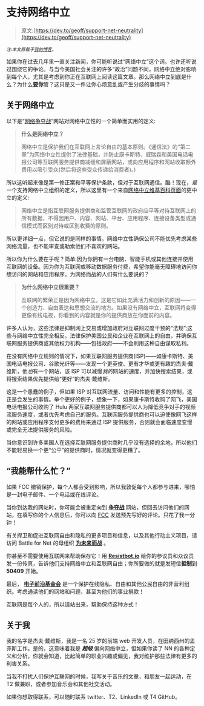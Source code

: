 # 支持网络中立

> 原文:[https://dev.to/geoff/support-net-neutrality](https://dev.to/geoff/support-net-neutrality)

<small>*注:本文原载于[我的博客](https://geoffdavis.info/post/net/neutrality/internet/freedom/2017/07/12/support-net-neutrality.html)。*</small>

如果你在过去几年里一直关注新闻，你可能听说过“网络中立”这个词，也许还听说过围绕它的争论。与当今美国社会关注的许多“政治”问题不同，网络中立绝对影响到每个人，尤其是考虑到你正在互联网上阅读这篇文章。那么网络中立到底是什么？为什么**要你**管？这只是又一件让你心烦意乱或产生分歧的事情吗？

## 关于网络中立

以下是“[网络争夺战](https://www.battleforthenet.com/july12/)”网站对网络中立性的一个简单而实用的定义:

> **什么是网络中立？**
> 
> 网络中立是保护我们在互联网上言论自由的基本原则。《通信法》的“第二章”为网络中立性提供了法律基础，并防止康卡斯特、威瑞森和美国电话电报公司等互联网服务提供商减缓和屏蔽网站，或向应用程序和网站收取额外费用以吸引受众(然后将这些受众传递给消费者)。)

所以这听起来像是第一修正案和平等保护条款，但对于互联网通信。酷！现在，*是*一个支持网络中立组织的定义，所以这里有一个来自[网络中立维基百科页面](https://en.wikipedia.org/wiki/Net_neutrality)的更中立的定义:

> 网络中立是指互联网服务提供商和监管互联网的政府应平等对待互联网上的所有数据，不得因用户、内容、网站、平台、应用程序、连接设备类型或通信模式而区别对待或区别收费的原则。[<small></small>](https://en.wikipedia.org/wiki/Net_neutrality#cite_note-NYT-20170330-1)

所以更详细一点，但它说的是同样的事情。网络中立性确保公司不能优先考虑某些网络流量，也不能审查或勒索他们不喜欢的网站。

所以你为什么要在乎呢？简单:因为你拥有一台电脑、智能手机或其他连接并使用互联网的设备。因为你为互联网或移动数据服务付费，希望你能毫无障碍地访问你想访问的网站和应用程序。为网络而战的人们有什么要说的？

> **为什么网络中立很重要？**
> 
> 互联网的繁荣正是因为网络中立。这是它如此充满活力和创新的原因——一个创造力、自由表达和思想交流的地方。如果没有网络中立，互联网将变得更像有线电视，你看到的内容就是你的提供商放在你面前的内容。

许多人认为，这些法律是抑制网上交易或增加政府对互联网过度干预的“法规”;这些与网络中立性完全相反。法律保护美国公民和企业在互联网上的自由，并确保互联网服务提供商或其他权力机构——包括政府——不会利用这种自由谋取私利。

在没有网络中立规则的情况下，如果互联网服务提供商(ISP)——如康卡斯特、美国电话电报公司、谷歌光纤等——发现一个更英俊、更有才华或更有趣的杰夫·戴维斯，他*也*有一个网站，该 ISP 可以减慢*我的*网站的速度，并加快搜索结果，或将搜索结果优先提供给“更好”的杰夫·戴维斯。

这是一个愚蠢的例子，但如果 ISP 对互联网流量、访问和性能有更多的控制，这正是会发生的事情。举个更好的例子，想象一下，如果康卡斯特收购了网飞，美国电话电报公司收购了 Hulu 两家互联网服务提供商都可以人为降低竞争对手的视频流服务速度，或者优先考虑自己的服务。互联网服务提供商也可以迫使像网飞这样的网站或应用程序支付更多的费用来通过 ISP 提供服务，否则就会面临速度变慢或完全无法提供服务的风险。

当你意识到许多美国人在选择互联网服务提供商时几乎没有选择的余地，所以他们不能轻易换一个更“公平”的提供商时，情况就变得更糟了。

## “我能帮什么忙？”

如果 FCC 撤销保护，每个人都会受到影响，所以我敦促每个人都参与进来，哪怕是一封电子邮件、一个电话或在线评论。

当你到达我的网站时，你可能会被重定向到 **[争夺战](https://www.battleforthenet.com/july12/)** 网站，但回去访问他们的网站，在填写你的个人信息后，你可以向 [FCC](https://fcc.gov) 发送预先写好的评论。只花了我一分钟！

有关捍卫和促进互联网自由和隐私的更多项目和信息，以及其他行动主义项目，请访问 Battle for Net 的母组织 **[为未来而战](https://www.fightforthefuture.org/)** 。

你甚至不需要使用互联网来帮助保存它！用 **[Resistbot.io](https://resistbot.io/)** 给你的参议员和众议员发一份传真，告诉他们支持网络中立和互联网自由；你所要做的就是发短信**抵制**到 **50409** 开始。

最后， **[电子前沿基金会](https://www.eff.org)** 是一个保护在线隐私、自由和其他公民自由的非营利组织。考虑通读他们的网站和问题，甚至为他们的事业捐款！

互联网是每个人的，所以请站出来，帮助保持这种方式！

## 关于我

我的名字是杰夫·戴维斯，我是一名 25 岁的前端 web 开发人员，在田纳西州的孟菲斯工作。是的，这意味着我是 ***超级*** 偏向网络中立，但如果你读了 NN 的各种定义和分析，你就会知道，比起简单的职业兴趣或偏见，我对维护那些法律有更多的利害关系。

当我不打扰人们保护互联网的时候，我写关于音乐的文章，和朋友一起运动，在 T2 做兼职，或者参加音乐会和其他社交活动。

如果你想取得联系，可以随时联系 twitter、T2、LinkedIn 或 T4 GitHub。